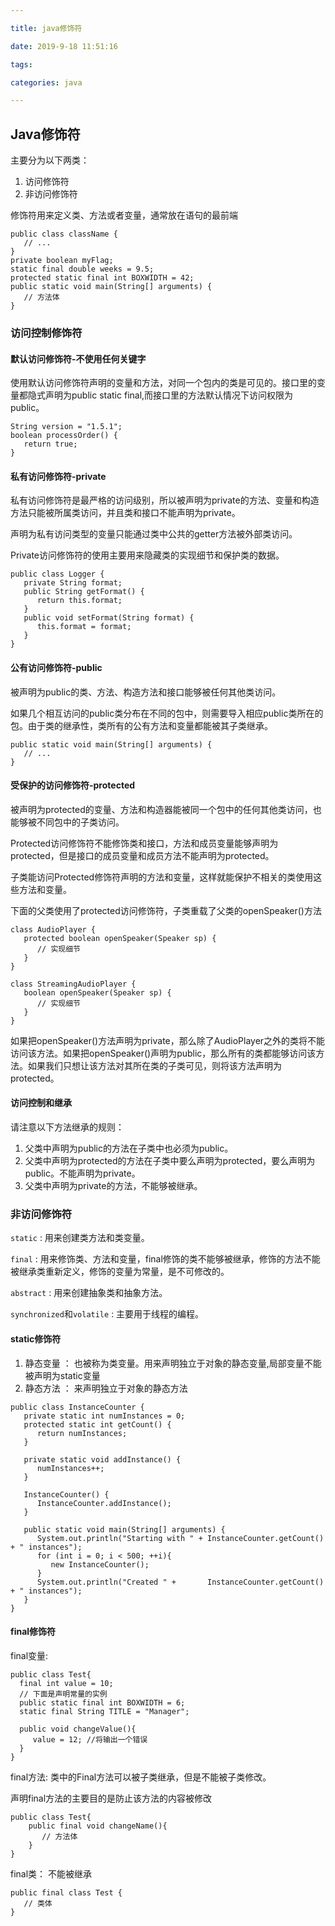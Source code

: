 ```yaml
---

title: java修饰符

date: 2019-9-18 11:51:16

tags: 

categories: java

---
```

## Java修饰符
主要分为以下两类：
1. 访问修饰符
2. 非访问修饰符

修饰符用来定义类、方法或者变量，通常放在语句的最前端

```
public class className {
   // ...
}
private boolean myFlag;
static final double weeks = 9.5;
protected static final int BOXWIDTH = 42;
public static void main(String[] arguments) {
   // 方法体
}
```

### 访问控制修饰符
#### 默认访问修饰符-不使用任何关键字
使用默认访问修饰符声明的变量和方法，对同一个包内的类是可见的。接口里的变量都隐式声明为public static final,而接口里的方法默认情况下访问权限为public。
```
String version = "1.5.1";
boolean processOrder() {
   return true;
}
```
#### 私有访问修饰符-private
私有访问修饰符是最严格的访问级别，所以被声明为private的方法、变量和构造方法只能被所属类访问，并且类和接口不能声明为private。

声明为私有访问类型的变量只能通过类中公共的getter方法被外部类访问。

Private访问修饰符的使用主要用来隐藏类的实现细节和保护类的数据。
```
public class Logger {
   private String format;
   public String getFormat() {
      return this.format;
   }
   public void setFormat(String format) {
      this.format = format;
   }
}
```
#### 公有访问修饰符-public
被声明为public的类、方法、构造方法和接口能够被任何其他类访问。

如果几个相互访问的public类分布在不同的包中，则需要导入相应public类所在的包。由于类的继承性，类所有的公有方法和变量都能被其子类继承。
```
public static void main(String[] arguments) {
   // ...
}
```

#### 受保护的访问修饰符-protected
被声明为protected的变量、方法和构造器能被同一个包中的任何其他类访问，也能够被不同包中的子类访问。

Protected访问修饰符不能修饰类和接口，方法和成员变量能够声明为protected，但是接口的成员变量和成员方法不能声明为protected。

子类能访问Protected修饰符声明的方法和变量，这样就能保护不相关的类使用这些方法和变量。

下面的父类使用了protected访问修饰符，子类重载了父类的openSpeaker()方法

```
class AudioPlayer {
   protected boolean openSpeaker(Speaker sp) {
      // 实现细节
   }
}

class StreamingAudioPlayer {
   boolean openSpeaker(Speaker sp) {
      // 实现细节
   }
}
```
如果把openSpeaker()方法声明为private，那么除了AudioPlayer之外的类将不能访问该方法。如果把openSpeaker()声明为public，那么所有的类都能够访问该方法。如果我们只想让该方法对其所在类的子类可见，则将该方法声明为protected。

#### 访问控制和继承
请注意以下方法继承的规则：
1. 父类中声明为public的方法在子类中也必须为public。
2. 父类中声明为protected的方法在子类中要么声明为protected，要么声明为public。不能声明为private。
3. 父类中声明为private的方法，不能够被继承。
###  非访问修饰符

`static` : 用来创建类方法和类变量。

`final` : 用来修饰类、方法和变量，final修饰的类不能够被继承，修饰的方法不能被继承类重新定义，修饰的变量为常量，是不可修改的。

`abstract` : 用来创建抽象类和抽象方法。

`synchronized`和`volatile` : 主要用于线程的编程。

#### static修饰符
1. 静态变量 ： 也被称为类变量。用来声明独立于对象的静态变量,局部变量不能被声明为static变量
2. 静态方法 ： 来声明独立于对象的静态方法
```
public class InstanceCounter {
   private static int numInstances = 0;
   protected static int getCount() {
      return numInstances;
   }

   private static void addInstance() {
      numInstances++;
   }

   InstanceCounter() {
      InstanceCounter.addInstance();
   }

   public static void main(String[] arguments) {
      System.out.println("Starting with " + InstanceCounter.getCount() + " instances");
      for (int i = 0; i < 500; ++i){
         new InstanceCounter();
      } 
      System.out.println("Created " +       InstanceCounter.getCount() + " instances");
   } 
}
```

#### final修饰符
final变量:
```
public class Test{
  final int value = 10;
  // 下面是声明常量的实例
  public static final int BOXWIDTH = 6;
  static final String TITLE = "Manager";

  public void changeValue(){
     value = 12; //将输出一个错误
  }
}
```
final方法:
类中的Final方法可以被子类继承，但是不能被子类修改。

声明final方法的主要目的是防止该方法的内容被修改
```
public class Test{
    public final void changeName(){
       // 方法体
    }
}
```

final类： 不能被继承
```
public final class Test {
   // 类体
}
```

